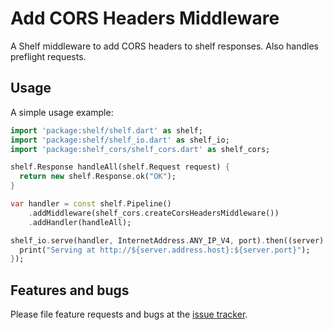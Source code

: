 # Add CORS Headers Middleware

A Shelf middleware to add CORS headers to shelf responses. Also handles
preflight requests.

## Usage

A simple usage example:

```dart
import 'package:shelf/shelf.dart' as shelf;
import 'package:shelf/shelf_io.dart' as shelf_io;
import 'package:shelf_cors/shelf_cors.dart' as shelf_cors;

shelf.Response handleAll(shelf.Request request) {
  return new shelf.Response.ok("OK");
}

var handler = const shelf.Pipeline()
    .addMiddleware(shelf_cors.createCorsHeadersMiddleware())
    .addHandler(handleAll);

shelf_io.serve(handler, InternetAddress.ANY_IP_V4, port).then((server) {
  print("Serving at http://${server.address.host}:${server.port}");
});
```

## Features and bugs

Please file feature requests and bugs at the [issue tracker](https://github.com/gmosx/dart-shelf_cors/issues).

